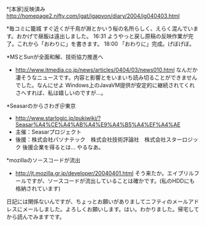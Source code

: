 *[本家]反映済み
http://homepage2.nifty.com/igat/igapyon/diary/2004/ig040403.html

*毎コミに籠城
すぐ近くが千鳥が淵とかいう桜の名所らしく、えらく混んでいます。おかげで昼飯は遠出しました。
16:31 ようやっと戻し原稿の反映作業が完了。これから「おわりに」を書きます。
18:00 「おわりに」完成。げぼげぼ。

*MSとSunが全面和解、技術協力推進へ
* http://www.itmedia.co.jp/news/articles/0404/03/news010.html
なんだか凄そうなニュースです。内容と影響とをいまいち読み切ることができませんでした。なんにせよ Windows上のJavaVM提供が安定的に継続されてくれさへすれば、私は嬉しいのですが…。

*Seasarのからさわぎ＠東京
* http://www.starlogic.jp/pukiwiki/?Seasar%A4%CE%A4%AB%A4%E9%A4%B5%A4%EF%A4%AE
* 主催：Seasarプロジェクト
* 後援：株式会社パソナテック　株式会社技術評論社　株式会社スターロジック
後援企業を得るとは… やるなあ。

*mozillaのソースコードが流出
* http://jt.mozilla.gr.jp/developer/20040401.html
そう来たか。エイプリルフールですが、ソースコードが流出していることは確かです。(私のHDDにも格納されています)

日記には関係ないんですが、ちょっとお願いがありましてニフティのメールアドレスにメールしました。よろしくお願いします。はい。わかりました。帰宅してから読んでみますです。
